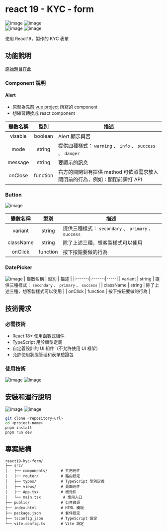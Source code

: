 # react 19 - KYC - form

![image](https://img.shields.io/badge/node-v22.13.1-green.svg) 
![image](https://img.shields.io/badge/react-v19-blue.svg)   
![image](https://img.shields.io/badge/typescript-blue.svg) ![image](https://img.shields.io/badge/pnpm-985F2A.svg) 

使用 React19，製作的 KYC 表單

## 功能說明
[原始題目在此](https://github.com/user-attachments/files/19782764/Frontend.2nd.Interview.Assignment_.pdf)

### Component 說明
#### Alert
- 原型為[先前 vue project](https://github.com/nayuki0115/vue3-to-do-list/blob/main/src/components/Alert.vue) 所寫的 component
- 想練習轉換成 react component
  
| 變數名稱 | 型別 | 描述 |
|:------:|:------:|-----|
| visable | boolean | Alert 顯示與否 |
| mode | string |  提供四種樣式： `warning` 、 `info` 、 `success` 、 `danger` |
| message | string | 要顯示的訊息 |
| onClose | function | 右方的關閉鈕有提供 method 可依照需求放入關閉前的行為，例如：關閉前需打 API |

### Button
![image](https://github.com/user-attachments/assets/c9142bb7-ad98-4b4f-8160-48f5e387716b)

| 變數名稱 | 型別 | 描述 |
|:------:|:------:|-----|
| variant | string |  提供三種樣式： `secondary` 、 `primary` 、 `success` |
| className | string | 除了上述三種，想客製樣式可以使用 |
| onClick | function | 按下按鈕要做的行為 |

### DatePicker
![image](https://github.com/user-attachments/assets/31bfae9e-e209-45ef-ae60-0a393fe5fc78)
| 變數名稱 | 型別 | 描述 |
|:------:|:------:|-----|
| variant | string |  提供三種樣式： `secondary` 、 `primary` 、 `success` |
| className | string | 除了上述三種，想客製樣式可以使用 |
| onClick | function | 按下按鈕要做的行為 |



## 技術需求
### 必需技術
- React 18+ 使用函數式組件
- TypeScript 用於類型定義
- 自定義設計的 UI 組件（不允許使用 UI 框架）
- 允許使用狀態管理和表單驗證包

### 使用技術
![image](https://img.shields.io/badge/react-v19-blue.svg) ![image](https://img.shields.io/badge/typescript-blue.svg)  

## 安裝和運行說明
![image](https://img.shields.io/badge/node-v22.13.1-green.svg) ![image](https://img.shields.io/badge/pnpm-985F2A.svg) 
```bash
git clone <repository-url>
cd <project-name>
pnpm install
pnpm run dev
```

## 專案結構
```tree
react19-kyc-form/
├── src/
│   ├── components/      # 共用元件
│   ├── router/          # 路由設定
│   ├── types/           # TypeScript 型別定義
│   ├── views/           # 頁面元件
│   ├── App.tsx          # 根元件
│   └── main.tsx          # 應用入口
├── public/              # 公共資源
├── index.html           # HTML 模板
├── package.json         # 套件設定
├── tsconfig.json        # TypeScript 設定
└── vite.config.ts       # Vite 設定
```
